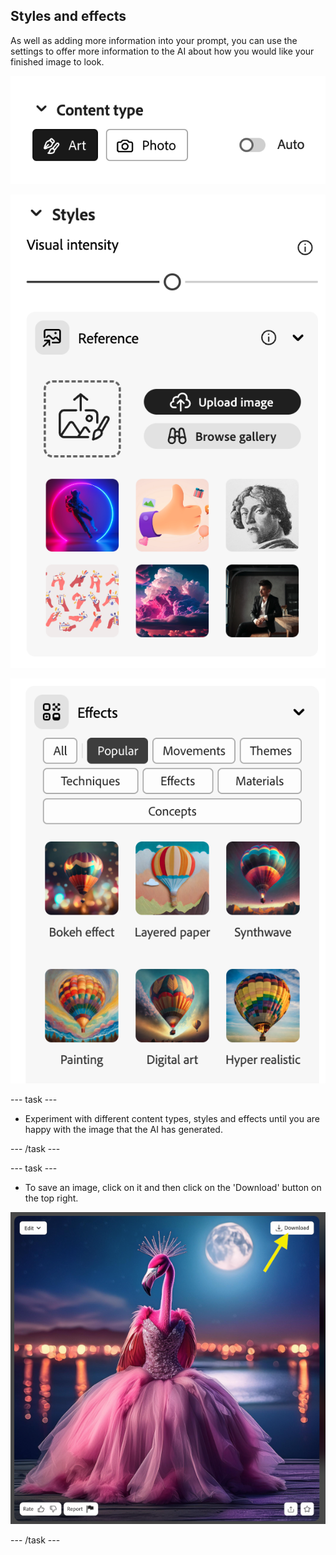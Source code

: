## Styles and effects

As well as adding more information into your prompt, you can use the settings to offer more information to the AI about how you would like your finished image to look. 

![Different content types - art and photo](images/content-type.png)

![A list of different image styles to select from](images/styles.png)

![A list of different image effects to select from](images/effects.png)

--- task ---
+ Experiment with different content types, styles and effects until you are happy with the image that the AI has generated.

--- /task ---

--- task ---
+ To save an image, click on it and then click on the 'Download' button on the top right.

![A stylized image of a flamingo in a ball gown with a yellow arrow to a download button on the top right](images/final-image.png)

--- /task ---